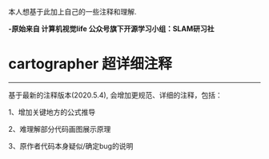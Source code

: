 本人想基于此加上自己的一些注释和理解.


**-原始来自 计算机视觉life 公众号旗下开源学习小组：SLAM研习社**
# cartographer 超详细注释
***
基于最新的注释版本(2020.5.4), 会增加更规范、详细的注释，包括：  

1、增加关键地方的公式推导

2、难理解部分代码画图展示原理

3、原作者代码本身疑似/确定bug的说明

